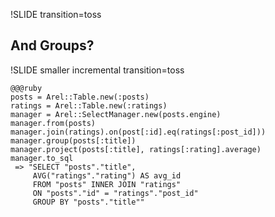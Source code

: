 !SLIDE transition=toss
## And Groups? ##

!SLIDE smaller incremental transition=toss

    @@@ruby
    posts = Arel::Table.new(:posts)
    ratings = Arel::Table.new(:ratings)
    manager = Arel::SelectManager.new(posts.engine)
    manager.from(posts)
    manager.join(ratings).on(post[:id].eq(ratings[:post_id]))
    manager.group(posts[:title])
    manager.project(posts[:title], ratings[:rating].average)
    manager.to_sql
     => "SELECT "posts"."title", 
         AVG("ratings"."rating") AS avg_id 
         FROM "posts" INNER JOIN "ratings" 
         ON "posts"."id" = "ratings"."post_id" 
         GROUP BY "posts"."title"" 

    
